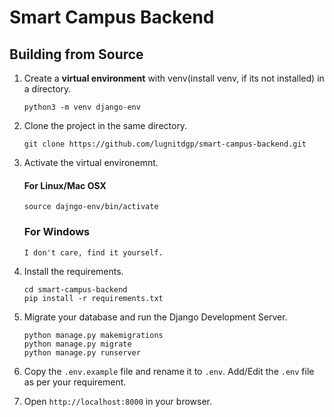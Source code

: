 # Smart Campus Backend


## Building from Source

1. Create a **virtual environment** with venv(install venv, if its not installed) in a directory.

    ```
    python3 -m venv django-env

    ```

2. Clone the project in the same directory.

    ```
    git clone https://github.com/lugnitdgp/smart-campus-backend.git

    ```

3. Activate the virtual environemnt.

    #### For Linux/Mac OSX   
    ```
    source dajngo-env/bin/activate

    ```
    ### For Windows
    `I don't care, find it yourself.`

4. Install the requirements.

    ```
    cd smart-campus-backend
    pip install -r requirements.txt

    ```


7.  Migrate your database and run the Django Development Server.

    ```
    python manage.py makemigrations
    python manage.py migrate
    python manage.py runserver

    ```

    
8.  Copy the `.env.example` file and rename it to `.env`.
    Add/Edit the `.env` file as per your requirement.


9. Open `http://localhost:8000` in your browser.


